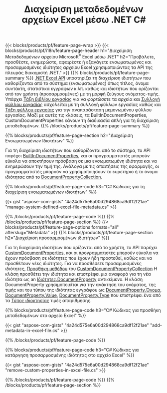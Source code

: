 ﻿---
title: Διαχείριση μεταδεδομένων αρχείων Excel μέσω .NET C#
url: /el/net/metadata/
description: Προβάλετε, προσθέστε, επεξεργαστείτε, αφαιρέστε ή εξαγάγετε μεταδεδομένα αρχείων Excel με λίγες μόνο γραμμές κώδικα C#
---
{{< blocks/products/pf/feature-page-wrap >}}
{{< blocks/products/pf/i18n/feature-page-header h1="Διαχείριση Μεταδεδομένων αρχείου Microsoft<sup>&reg;</sup> Excel μέσω .NET" h2="Προβάλετε, προσθέστε, ενημερώστε, αφαιρέστε ή εξαγάγετε ενσωματωμένες και προσαρμοσμένες ιδιότητες αρχείου Excel χρησιμοποιώντας τα API της πλευράς διακομιστή .NET." >}}
{{% blocks/products/pf/feature-page-summary %}}
[.NET Excel API](/cells/net/) υποστηρίζει τη διαχείριση ιδιοτήτων που καθορίζονται από το σύστημα (ενσωματωμένες) όπως τίτλος, όνομα συντάκτη, στατιστικά εγγράφων κ.λπ. καθώς και ιδιοτήτων που ορίζονται από τον χρήστη (προσαρμοσμένες) με τη μορφή ζεύγους ονόματος-τιμής. Υπάρχει [Τάξη βιβλίου εργασίας](https://apireference.aspose.com/cells/net/aspose.cells/workbook) για να φορτώσετε τα αρχεία και [Συλλογή φύλλου εργασίας](https://apireference.aspose.com/cells/net/aspose.cells/worksheetcollection) ασχολείται με τη συλλογή φύλλων εργασίας καθώς και [Τάξη φύλλου εργασίας](https://apireference.aspose.com/cells/net/aspose.cells/worksheet) για την αναπαράσταση μεμονωμένου φύλλου εργασίας. Μαζί με αυτές τις κλάσεις, τα BuiltInDocumentProperties, CustomDocumentProperties κάνουν τη διαδικασία απλή για τη διαχείριση μεταδεδομένων. 
{{% /blocks/products/pf/feature-page-summary %}}

{{% blocks/products/pf/feature-page-section h2="Διαχείριση Ενσωματωμένων Ιδιοτήτων" %}}

Για τη διαχείριση ιδιοτήτων που καθορίζονται από το σύστημα, το API παρέχει [BuiltInDocumentProperties](https://apireference.aspose.com/cells/net/aspose.cells/workbook/properties/builtindocumentproperties), και οι προγραμματιστές μπορούν εύκολα να αποκτήσουν πρόσβαση σε μια ενσωματωμένη ιδιότητα και να ενημερώσουν την τιμή της. Ανάλογα με τις απαιτήσεις της εφαρμογής, οι προγραμματιστές μπορούν να χρησιμοποιήσουν το ευρετήριο ή το όνομα ιδιότητας από το [DocumentPropertyCollection](https://apireference.aspose.com/cells/net/aspose.cells.properties/documentpropertycollection). 

{{% blocks/products/pf/feature-page-code h3="C# Κώδικας για τη διαχείριση ενσωματωμένων ιδιοτήτων" %}}

{{< gist "aspose-com-gists" "4a24d575e6a00d294868ca9df12f21ae" "manage-system-defined-excel-file-metadata.cs" >}}

{{% /blocks/products/pf/feature-page-code %}}
{{% /blocks/products/pf/feature-page-section %}}
{{< blocks/products/pf/feature-page-options formats="all" afterslug="Metadata" >}}
{{% blocks/products/pf/feature-page-section h2="Διαχείριση προσαρμοσμένων ιδιοτήτων" %}}

Για τη διαχείριση ιδιοτήτων που ορίζονται από το χρήστη, το API παρέχει [CustomDocumentProperties](https://apireference.aspose.com/cells/net/aspose.cells/workbook/properties/customdocumentproperties), και οι προγραμματιστές μπορούν εύκολα να έχουν πρόσβαση σε ιδιότητες που έχουν ήδη προστεθεί, καθώς και να προσθέτουν νέες ιδιότητες. Για να προσθέσετε προσαρμοσμένες ιδιότητες, [Προσθήκη μεθόδου](https://apireference.aspose.com/cells/net/aspose.cells.properties/customdocumentpropertycollection/methods/add/index) του [CustomDocumentPropertyCollection](https://apireference.aspose.com/cells/net/aspose.cells.properties/customdocumentpropertycollection) Η κλάση προσθέτει την ιδιότητα και επιστρέφει μια αναφορά για τη νέα ιδιότητα ως an [Ιδιότητες.DocumentProperty](https://apireference.aspose.com/cells/net/aspose.cells.properties/documentproperty) αντικείμενο. Η κλάση DocumentProperty χρησιμοποιείται για την ανάκτηση του ονόματος, της τιμής και του τύπου της ιδιότητας εγγράφου ως [DocumentProperty.Όνομα](https://apireference.aspose.com/cells/net/aspose.cells.properties/documentproperty/properties/name), [DocumentProperty.Value](https://apireference.aspose.com/cells/net/aspose.cells.properties/documentproperty/properties/value),  [DocumentProperty.Type](https://apireference.aspose.com/cells/net/aspose.cells.properties/documentproperty/properties/type) που επιστρέφει ένα από τα [Τύπος ιδιοκτησίας](https://apireference.aspose.com/cells/net/aspose.cells.properties/propertytype) τιμές απαρίθμησης. 
 
{{% blocks/products/pf/feature-page-code h3="C# Κώδικας για προσθήκη μεταδεδομένων στο αρχείο Excel" %}}

{{< gist "aspose-com-gists" "4a24d575e6a00d294868ca9df12f21ae" "add-metadata-in-excel-file.cs" >}}

{{% /blocks/products/pf/feature-page-code %}}


{{% blocks/products/pf/feature-page-code h3="C# Κώδικας για κατάργηση προσαρμοσμένης ιδιότητας στο αρχείο Excel" %}}

{{< gist "aspose-com-gists" "4a24d575e6a00d294868ca9df12f21ae" "remove-custom-properties-in-excel-file.cs" >}}

{{% /blocks/products/pf/feature-page-code %}}
{{% /blocks/products/pf/feature-page-section %}}
